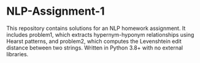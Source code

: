 # NLP-Assignment-1
This repository contains solutions for an NLP homework assignment. It includes problem1, which extracts hypernym-hyponym relationships using Hearst patterns, and problem2, which computes the Levenshtein edit distance between two strings. Written in Python 3.8+ with no external libraries.

